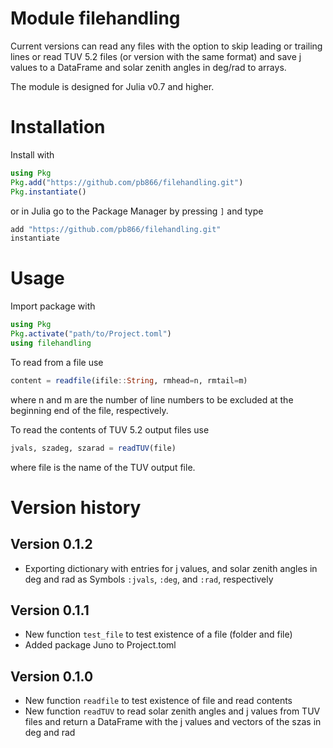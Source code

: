 # Module filehandling

Current versions can read any files with the option to skip leading or
trailing lines or read TUV 5.2 files (or version with the same format)
and save j values to a DataFrame and solar zenith angles in deg/rad to
arrays.

The module is designed for Julia v0.7 and higher.

# Installation

Install with

```julia
using Pkg
Pkg.add("https://github.com/pb866/filehandling.git")
Pkg.instantiate()
```

or in Julia go to the Package Manager by pressing `]` and type

```julia
add "https://github.com/pb866/filehandling.git"
instantiate
```

# Usage

Import package with

```julia
using Pkg
Pkg.activate("path/to/Project.toml")
using filehandling
```

To read from a file use

```julia
content = readfile(ifile::String, rmhead=n, rmtail=m)
```

where n and m are the number of line numbers to be excluded at the beginning
end of the file, respectively.


To read the contents of TUV 5.2 output files use

```julia
jvals, szadeg, szarad = readTUV(file)
```

where file is the name of the TUV output file.


Version history
===============

Version 0.1.2
-------------
- Exporting dictionary with entries for j values, and solar zenith angles in deg and rad as Symbols `:jvals`, `:deg`, and `:rad`, respectively

Version 0.1.1
-------------
- New function `test_file` to test existence of a file (folder and file)
- Added package Juno to Project.toml

Version 0.1.0
-------------
- New function `readfile` to test existence of file and read contents
- New function `readTUV` to read solar zenith angles and j values from TUV files and return a DataFrame with the j values and vectors of the szas in deg and rad
